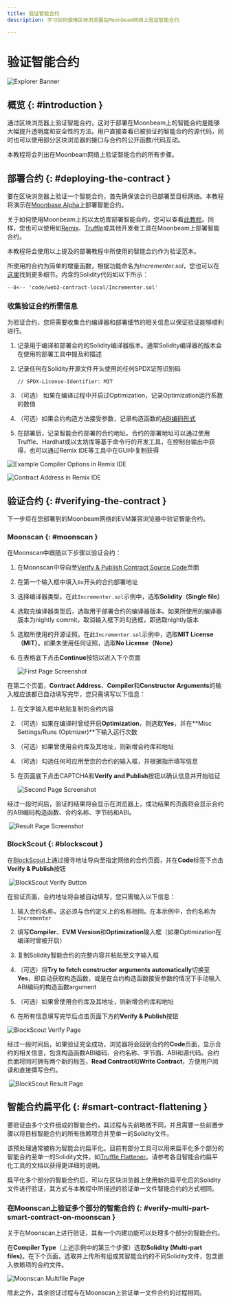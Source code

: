 ```yaml
---
title: 验证智能合约
description: 学习如何使用区块浏览器在Moonbeam网络上验证智能合约

---
```

# 验证智能合约

![Explorer Banner](/images/builders/tools/explorers/verify-contract/verify-contract-banner.png)

## 概览 {: #introduction }

通过区块浏览器上验证智能合约，这对于部署在Moonbeam上的智能合约是能够大幅提升透明度和安全性的方法。用户直接查看已被验证的智能合约的源代码，同时也可以使用部分区块浏览器的接口与合约的公开函数/代码互动。

本教程将会列出在Moonbeam网络上验证智能合约的所有步骤。

## 部署合约 {: #deploying-the-contract }

要在区块浏览器上验证一个智能合约，首先确保该合约已部署至目标网络。本教程将演示在[Moonbase Alpha](/builders/get-started/moonbase/)上部署智能合约。

关于如何使用Moonbeam上的以太坊库部署智能合约，您可以查看[此教程](/builders/interact/eth-libraries/deploy-contract/)。同样，您也可以使用如[Remix](/builders/interact/remix/#deploying-a-contract-to-moonbeam-using-remix)、[Truffle](/builders/interact/truffle/#deploying-a-contract-to-moonbeam-using-truffle)或其他开发者工具在Moonbeam上部署智能合约。

本教程将会使用以上提及的部署教程中所使用的智能合约作为验证范本。

所使用的合约为简单的增量函数，根据功能命名为*Incrementer.sol*，您也可以在[这里](/snippets/code/web3-contract-local/Incrementer.sol)找到更多细节。内含的Solidity代码如以下所示：

```solidity
--8<-- 'code/web3-contract-local/Incrementer.sol'
```

### 收集验证合约所需信息

为验证合约，您将需要收集合约编译器和部署细节的相关信息以保证验证能够顺利进行。

1. 记录用于编译和部署合约的Solidity编译器版本。通常Solidity编译器的版本会在使用的部署工具中提及和描述

2. 记录任何在Solidity开源文件开头使用的任何SPDX证照识别码

    ```
    // SPDX-License-Identifier: MIT
    ```
    
3. （可选） 如果在编译过程中开启过Optimization，记录Optimization运行系数的数值

4. （可选）如果合约构造方法接受参数，记录构造函数的[ABI编码形式](https://docs.soliditylang.org/en/develop/abi-spec.html)

5. 在部署后，记录智能合约部署的合约地址。合约的部署地址可以通过使用Truffle、Hardhat或以太坊库等基于命令行的开发工具，在控制台输出中获得，也可以通过Remix IDE等工具中在GUI中复制获得

![Example Compiler Options in Remix IDE](/images/builders/tools/explorers/verify-contract/verify-contract-1.png)

![Contract Address in Remix IDE](/images/builders/tools/explorers/verify-contract/verify-contract-2.png)

## 验证合约 {: #verifying-the-contract }

下一步将在您部署到的Moonbeam网络的EVM兼容浏览器中验证智能合约。

### Moonscan {: #moonscan }

在Moonscan中跟随以下步骤以验证合约：

1. 在Moonscan中导向至[Verify & Publish Contract Source Code](https://moonbase.moonscan.io/verifyContract)页面

2. 在第一个输入框中填入`0x`开头的合约部署地址

3. 选择编译器类型。在此`Incrementer.sol`示例中，选取**Solidity（Single file）**

4. 选取完编译器类型后，选取用于部署合约的编译器版本。如果所使用的编译器版本为nightly commit，取消输入框下的勾选框，即选取nightly版本

5. 选取所使用的开源证照。在此`Incrementer.sol`示例中，选取**MIT License（MIT）**。如果未使用任何证照，选取**No License（None）**

6. 在表格底下点击**Continue**按钮以进入下个页面

    ![First Page Screenshot](/images/builders/tools/explorers/verify-contract/verify-contract-3.png)

在第二个页面，**Contract Address**、**Compiler**和**Constructor Arguments**的输入框应该都已自动填写完毕，您只需填写以下信息：

1. 在文字输入框中粘贴复制的合约内容

2. （可选）如果在编译时曾经开启**Optimization**，则选取**Yes**，并在**Misc Settings/Runs (Optmizer)**下输入运行次数

3. （可选）如果曾使用合约库及其地址，则新增合约库和地址

4. （可选）勾选任何可应用至您的合约的输入框，并根据指示填写信息

5. 在页面底下点击CAPTCHA和**Verify and Publish**按钮以确认信息并开始验证

   ![Second Page Screenshot](/images/builders/tools/explorers/verify-contract/verify-contract-4.png)

经过一段时间后，验证的结果将会显示在浏览器上，成功结果的页面将会显示合约的ABI编码构造函数、合约名称、字节码和ABI。

​    ![Result Page Screenshot](/images/builders/tools/explorers/verify-contract/verify-contract-5.png)

### BlockScout {: #blockscout }

在[BlockScout](https://moonbase-blockscout.testnet.moonbeam.network/)上通过搜寻地址导向至指定网络的合约页面，并在**Code**标签下点击**Verify & Publish**按钮

​    ![BlockScout Verify Button](/images/builders/tools/explorers/verify-contract/verify-contract-6.png)

在验证页面，合约地址将会被自动填写，您只需输入以下信息：

1. 输入合约名称，这必须与合约定义上的名称相同。在本示例中，合约名称为`Incrementer`

2. 填写**Compiler**、**EVM Version**和**Optimization**输入框（如果Optimization在编译时曾被开启）

3. 复制Solidity智能合约的完整内容并粘贴至文字输入框

4. （可选）将**Try to fetch constructor arguments automatically**切换至**Yes**，即自动获取构造函数，或是在合约构造函数接受参数的情况下手动输入ABI编码的构造函数argument

5. （可选）如果曾使用合约库及其地址，则新增合约库和地址

6. 在所有信息填写完毕后点击页面下方的**Verify & Publish**按钮

![BlockScout Verify Page](/images/builders/tools/explorers/verify-contract/verify-contract-7.png)

经过一段时间后，如果验证完全成功，浏览器将会回到合约的**Code**页面，显示合约的相关信息，包含构造函数ABI编码、合约名称、字节面、ABI和源代码。合约页面将同时拥有两个新的标签，**Read Contract**和**Write Contract**，方便用户阅读和直接撰写合约。

​    ![BlockScout Result Page](/images/builders/tools/explorers/verify-contract/verify-contract-8.png)


## 智能合约扁平化 {: #smart-contract-flattening }

要验证由多个文件组成的智能合约，其过程与先前略微不同，并且需要一些前置步骤以将目标智能合约的所有依赖项合并至单一的Solidity文件。

该预处理通常被称为智能合约扁平化。目前有部分工具可以用来扁平化多个部分的智能合约至单一的Solidity文件，如[Truffle Flattener](https://www.npmjs.com/package/truffle-flattener)。请参考各自智能合约扁平化工具的文档以获得更详细的说明。

扁平化多个部分的智能合约后，可以在区块浏览器上使用新的扁平化后的Solidity文件进行验证，其方式与本教程中所描述的验证单一文件智能合约的方式相同。

### 在Moonscan上验证多个部分的智能合约 {: #verify-multi-part-smart-contract-on-moonscan }

关于在Moonscan上进行验证，其有一个内建功能可以处理多个部分的智能合约。

在**Compiler Type**（上述示例中的第三个步骤）选取**Solidity (Multi-part files)**。在下个页面，选取并上传所有组成其智能合约的不同Solidity文件，包含嵌入依赖项的合约文件。

 ![Moonscan Multifile Page](/images/builders/tools/explorers/verify-contract/verify-contract-9.png)

除此之外，其余验证过程与在Moonscan上验证单一文件合约的过程相同。
